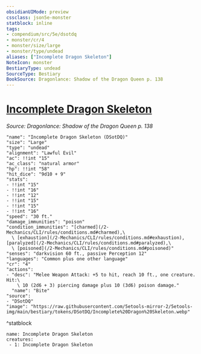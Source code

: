 ```yaml
---
obsidianUIMode: preview
cssclass: json5e-monster
statblock: inline
tags:
- compendium/src/5e/dsotdq
- monster/cr/4
- monster/size/large
- monster/type/undead
aliases: ["Incomplete Dragon Skeleton"]
NoteIcon: monster
BestiaryType: undead
SourceType: Bestiary
BookSource: Dragonlance: Shadow of the Dragon Queen p. 138
---
```

# [Incomplete Dragon Skeleton](2-Mechanics/CLI/bestiary/undead/incomplete-dragon-skeleton-dsotdq.md)
*Source: Dragonlance: Shadow of the Dragon Queen p. 138*  

```statblock
"name": "Incomplete Dragon Skeleton (DSotDQ)"
"size": "Large"
"type": "undead"
"alignment": "Lawful Evil"
"ac": !!int "15"
"ac_class": "natural armor"
"hp": !!int "58"
"hit_dice": "9d10 + 9"
"stats":
- !!int "15"
- !!int "16"
- !!int "12"
- !!int "15"
- !!int "15"
- !!int "16"
"speed": "30 ft."
"damage_immunities": "poison"
"condition_immunities": "[charmed](/2-Mechanics/CLI/rules/conditions.md#charmed),\
  \ [exhaustion](/2-Mechanics/CLI/rules/conditions.md#exhaustion), [paralyzed](/2-Mechanics/CLI/rules/conditions.md#paralyzed),\
  \ [poisoned](/2-Mechanics/CLI/rules/conditions.md#poisoned)"
"senses": "darkvision 60 ft., passive Perception 12"
"languages": "Common plus one other language"
"cr": "4"
"actions":
- "desc": "Melee Weapon Attack: +5 to hit, reach 10 ft., one creature. Hit:\
    \ 10 (2d6 + 3) piercing damage plus 10 (3d6) poison damage."
  "name": "Bite"
"source":
- "DSotDQ"
"image": "https://raw.githubusercontent.com/5etools-mirror-2/5etools-img/main/bestiary/tokens/DSotDQ/Incomplete%20Dragon%20Skeleton.webp"
```
^statblock

```encounter-table
name: Incomplete Dragon Skeleton
creatures:
 - 1: Incomplete Dragon Skeleton
```